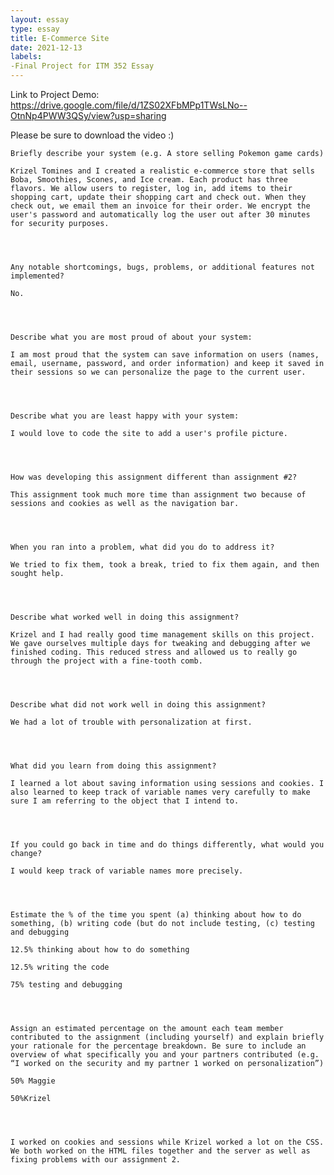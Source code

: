 ```yaml
---
layout: essay
type: essay
title: E-Commerce Site
date: 2021-12-13
labels:
-Final Project for ITM 352 Essay
---
```


Link to Project Demo: https://drive.google.com/file/d/1ZS02XFbMPp1TWsLNo--OtnNp4PWW3QSy/view?usp=sharing

Please be sure to download the video :)


	Briefly describe your system (e.g. A store selling Pokemon game cards)

	Krizel Tomines and I created a realistic e-commerce store that sells Boba, Smoothies, Scones, and Ice cream. Each product has three flavors. We allow users to register, log in, add items to their shopping cart, update their shopping cart and check out. When they check out, we email them an invoice for their order. We encrypt the user's password and automatically log the user out after 30 minutes for security purposes.

	


	Any notable shortcomings, bugs, problems, or additional features not implemented?

	No.

	


	Describe what you are most proud of about your system:

	I am most proud that the system can save information on users (names, email, username, password, and order information) and keep it saved in their sessions so we can personalize the page to the current user.

	


	Describe what you are least happy with your system:

	I would love to code the site to add a user's profile picture.

	


	How was developing this assignment different than assignment #2?

	This assignment took much more time than assignment two because of sessions and cookies as well as the navigation bar.

	


	When you ran into a problem, what did you do to address it?

	We tried to fix them, took a break, tried to fix them again, and then sought help.

	


	Describe what worked well in doing this assignment?

	Krizel and I had really good time management skills on this project. We gave ourselves multiple days for tweaking and debugging after we finished coding. This reduced stress and allowed us to really go through the project with a fine-tooth comb.

	


	Describe what did not work well in doing this assignment?

	We had a lot of trouble with personalization at first.

	


	What did you learn from doing this assignment?

	I learned a lot about saving information using sessions and cookies. I also learned to keep track of variable names very carefully to make sure I am referring to the object that I intend to.

	


	If you could go back in time and do things differently, what would you change?

	I would keep track of variable names more precisely.

	


	Estimate the % of the time you spent (a) thinking about how to do something, (b) writing code (but do not include testing, (c) testing and debugging

	12.5% thinking about how to do something

	12.5% writing the code

	75% testing and debugging

	


	Assign an estimated percentage on the amount each team member contributed to the assignment (including yourself) and explain briefly your rationale for the percentage breakdown. Be sure to include an overview of what specifically you and your partners contributed (e.g. “I worked on the security and my partner 1 worked on personalization”)

	50% Maggie

	50%Krizel

	


	I worked on cookies and sessions while Krizel worked a lot on the CSS. We both worked on the HTML files together and the server as well as fixing problems with our assignment 2.

